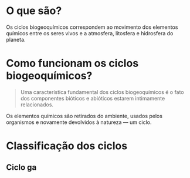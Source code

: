 # O que são?
Os ciclos biogeoquímicos correspondem ao movimento dos elementos químicos entre os seres vivos e a atmosfera, litosfera e hidrosfera do planeta.

# Como funcionam os ciclos biogeoquímicos?
> Uma característica fundamental dos ciclos biogeoquímicos é o fato dos componentes bióticos e abióticos estarem intimamente relacionados.

Os elementos químicos são retirados do ambiente, usados pelos organismos e novamente devolvidos à natureza — um ciclo.

# Classificação dos ciclos
> 
## Ciclo ga